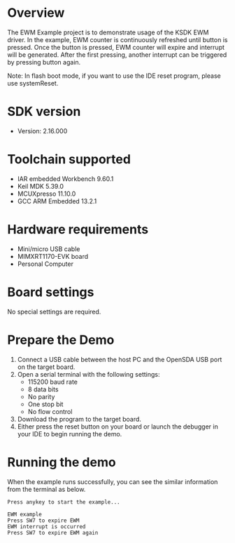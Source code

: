 Overview
========
The EWM Example project is to demonstrate usage of the KSDK EWM driver.
In the example, EWM counter is continuously refreshed until button is pressed.
Once the button is pressed, EWM counter will expire and interrupt will be generated.
After the first pressing, another interrupt can be triggered by pressing button again.

Note: In flash boot mode, if you want to use the IDE reset program, please use systemReset.

SDK version
===========
- Version: 2.16.000

Toolchain supported
===================
- IAR embedded Workbench  9.60.1
- Keil MDK  5.39.0
- MCUXpresso  11.10.0
- GCC ARM Embedded  13.2.1

Hardware requirements
=====================
- Mini/micro USB cable
- MIMXRT1170-EVK board
- Personal Computer

Board settings
==============
No special settings are required.

Prepare the Demo
================
1.  Connect a USB cable between the host PC and the OpenSDA USB port on the target board. 
2.  Open a serial terminal with the following settings:
    - 115200 baud rate
    - 8 data bits
    - No parity
    - One stop bit
    - No flow control
3.  Download the program to the target board.
4.  Either press the reset button on your board or launch the debugger in your IDE to begin running the demo.

Running the demo
================

When the example runs successfully, you can see the similar information from the terminal as below.

~~~~~~~~~~~~~~~~~~~~~
Press anykey to start the example...

EWM example
Press SW7 to expire EWM
EWM interrupt is occurred
Press SW7 to expire EWM again
~~~~~~~~~~~~~~~~~~~~~


